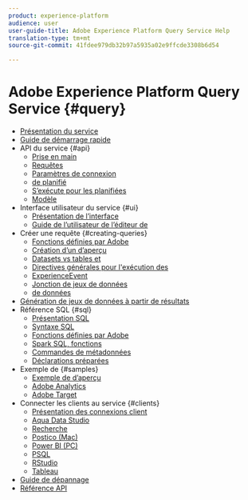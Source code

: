 ```yaml
---
product: experience-platform
audience: user
user-guide-title: Adobe Experience Platform Query Service Help
translation-type: tm+mt
source-git-commit: 41fdee979db32b97a5935a02e9ffcde3308b6d54

---
```



# Adobe Experience Platform Query Service {#query}

- [Présentation du service](home.md)
- [Guide de démarrage rapide](quickstart.md)
- API du service {#api}
   - [Prise en main](api/getting-started.md)
   - [Requêtes](api/queries.md)
   - [Paramètres de connexion](api/connection-parameters.md)
   - [de planifié](api/scheduled-queries.md)
   - [S’exécute pour les  planifiées](api/runs-scheduled-queries.md)
   - [Modèle](api/query-templates.md)
- Interface utilisateur du service {#ui}
   - [Présentation de l’interface](ui/overview.md)
   - [Guide de l’utilisateur de l’éditeur de](ui/user-guide.md)
- Créer une requête {#creating-queries}
   - [Fonctions définies par Adobe](creating-queries/using-adobe-defined-functions.md)
   - [Création d’un  d’aperçu](creating-queries/creating-queries.md)
   - [Datasets vs tables et](creating-queries/datasets-and-tables.md)
   - [Directives générales pour l&#39;exécution des](creating-queries/writing-queries.md)
   - [ExperienceEvent](creating-queries/experience-event-queries.md)
   - [Jonction de jeux de données](creating-queries/joining-datasets.md)
   - [de données](creating-queries/deduplication.md)
- [Génération de jeux de données à partir de résultats](creating-queries/create-datasets.md)
- Référence SQL {#sql}
   - [Présentation SQL](sql/overview.md)
   - [Syntaxe SQL](sql/syntax.md)
   - [Fonctions définies par Adobe](sql/adobe-defined-functions.md)
   - [Spark SQL, fonctions](sql/spark-sql-functions.md)
   - [Commandes de métadonnées](sql/metadata.md)
   - [Déclarations préparées](sql/prepared-statements.md)
- Exemple de {#samples}
   - [Exemple de  d’aperçu](sample-queries/overview.md)
   - [Adobe Analytics](sample-queries/adobe-analytics.md)
   - [Adobe Target](sample-queries/adobe-target.md)
- Connecter les clients au service {#clients}
   - [Présentation des connexions client](clients/overview.md)
   - [Aqua Data Studio](clients/aqua-data-studio.md)
   - [Recherche](clients/looker.md)
   - [Postico (Mac)](clients/postico.md)
   - [Power BI (PC)](clients/power-bi.md)
   - [PSQL](clients/psql.md)
   - [RStudio](clients/rstudio.md)
   - [Tableau](clients/tableau.md)
- [Guide de dépannage](troubleshooting-guide.md)
- [Référence API](https://www.adobe.io/apis/experienceplatform/home/api-reference.html#!acpdr/swagger-specs/qs-api.yaml)